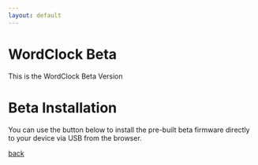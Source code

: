 ```yaml
---
layout: default
---
```


# WordClock Beta

This is the WordClock Beta Version

# Beta Installation

You can use the button below to install the pre-built beta firmware directly to your device via USB from the browser.

<esp-web-install-button manifest="./beta-firmware/wordclock.manifest.json"></esp-web-install-button>

<script type="module" src="https://unpkg.com/esp-web-tools@10/dist/web/install-button.js?module"></script>


[back](./)
